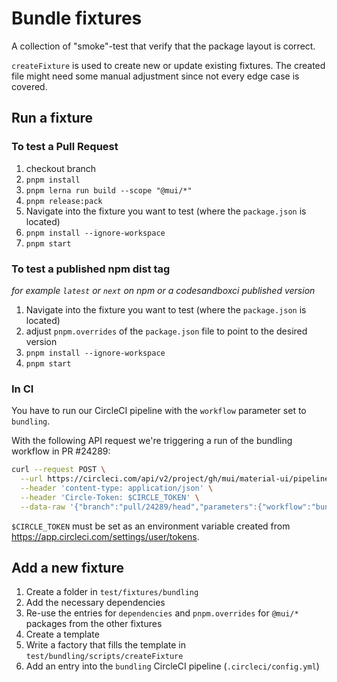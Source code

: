 # Bundle fixtures

A collection of "smoke"-test that verify that the package layout is correct.

`createFixture` is used to create new or update existing fixtures.
The created file might need some manual adjustment since not every edge case is covered.

## Run a fixture

### To test a Pull Request

1. checkout branch
1. `pnpm install`
1. `pnpm lerna run build --scope "@mui/*"`
1. `pnpm release:pack`
1. Navigate into the fixture you want to test (where the `package.json` is located)
1. `pnpm install --ignore-workspace`
1. `pnpm start`

### To test a published npm dist tag

_for example `latest` or `next` on npm or a codesandboxci published version_

1. Navigate into the fixture you want to test (where the `package.json` is located)
1. adjust `pnpm.overrides` of the `package.json` file to point to the desired version
1. `pnpm install --ignore-workspace`
1. `pnpm start`

### In CI

You have to run our CircleCI pipeline with the `workflow` parameter set to `bundling`.

With the following API request we're triggering a run of the bundling workflow in
PR #24289:

```bash
curl --request POST \
  --url https://circleci.com/api/v2/project/gh/mui/material-ui/pipeline \
  --header 'content-type: application/json' \
  --header 'Circle-Token: $CIRCLE_TOKEN' \
  --data-raw '{"branch":"pull/24289/head","parameters":{"workflow":"bundling"}}'
```

`$CIRCLE_TOKEN` must be set as an environment variable created from https://app.circleci.com/settings/user/tokens.

## Add a new fixture

1. Create a folder in `test/fixtures/bundling`
1. Add the necessary dependencies
1. Re-use the entries for `dependencies` and `pnpm.overrides` for `@mui/*` packages from the other fixtures
1. Create a template
1. Write a factory that fills the template in `test/bundling/scripts/createFixture`
1. Add an entry into the `bundling` CircleCI pipeline (`.circleci/config.yml`)
